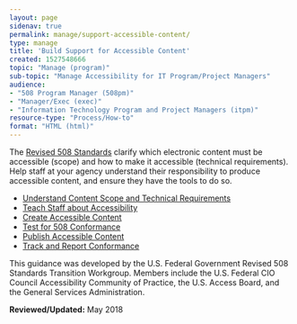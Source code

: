 ```yaml
---
layout: page
sidenav: true
permalink: manage/support-accessible-content/
type: manage
title: 'Build Support for Accessible Content'
created: 1527548666
topic: "Manage (program)"
sub-topic: "Manage Accessibility for IT Program/Project Managers"
audience:
- "508 Program Manager (508pm)"
- "Manager/Exec (exec)"
- "Information Technology Program and Project Managers (itpm)"
resource-type: "Process/How-to"
format: "HTML (html)"
---
```


The [Revised 508 Standards][1] clarify which electronic content must be accessible (scope) and how to make it accessible (technical requirements). Help staff at your agency understand their responsibility to produce accessible content, and ensure they have the tools to do so.

  * [Understand Content Scope and Technical Requirements][2]
  * [Teach Staff about Accessibility][3]
  * [Create Accessible Content][4]
  * [Test for 508 Conformance][5]
  * [Publish Accessible Content][6]
  * [Track and Report Conformance][7]

This guidance was developed by the U.S. Federal Government Revised 508 Standards Transition Workgroup. Members include the U.S. Federal CIO Council Accessibility Community of Practice, the U.S. Access Board, and the General Services Administration.

  

**Reviewed/Updated:** May 2018

 [1]: https://www.access-board.gov/guidelines-and-standards/communications-and-it/about-the-ict-refresh/final-rule/text-of-the-standards-and-guidelines
 [2]: {{site.baseurl}}/manage/understand-scope-technical-requirements
 [3]: {{site.baseurl}}/manage/teach-staff-about-accessibility
 [4]: {{site.baseurl}}/create
 [5]: {{site.baseurl}}/test
 [6]: {{site.baseurl}}/manage/publish-accessible-content
 [7]: {{site.baseurl}}/manage/track-report-conformance
